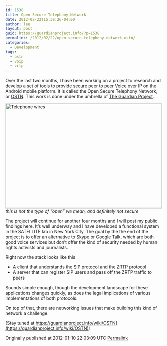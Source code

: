 ```yaml
---
id: 1538
title: Open Secure Telephony Network
date: 2012-02-22T15:39:26-04:00
author: lee
layout: post
guid: https://guardianproject.info/?p=1538
permalink: /2012/02/22/open-secure-telephony-network-ostn/
categories:
  - Development
tags:
  - ostn
  - voip
  - zrtp
---
```

Over the last two months, I have been working on a project to research and develop a set of tools to provide secure peer to peer Voice over IP on the Android mobile platform. It is called the Open Secure Telephony Network, or [OSTN](https://guardianproject.info/wiki/OSTN). This work is done under the umbrella of [The Guardian Project](http://guardianproject.info/).

[<img src="http://farm6.staticflickr.com/5119/5893549665_24943d362e.jpg" alt="Telephone wires" width="500" height="333" />  
](http://www.flickr.com/photos/stuartbarr/5893549665/ "Telephone wires by Stuart Barr, on Flickr") _this is not the type of “open” we mean, and definitely not secure_

The project will continue for another four months and I will post my public findings here. It’s well underway and I have developed a functional system in the SATELLITE lab in New York City. The goal by the the end of the project is to offer an alternative to Skype or Google Talk, which are both good voice services but don’t offer the kind of security needed by human rights activists and journalists.

Right now the stack looks like this

  * A client that understands the [SIP](http://en.wikipedia.org/wiki/Session_Initiation_Protocol) protocol and the [ZRTP](http://en.wikipedia.org/wiki/ZRTP) protocol
  * A server that can register SIP users and pass off the ZRTP traffic to peers

Sounds simple enough, though the development landscape for these applications changes quickly, as does the legal implications of various implementations of both protocols.

On top of that, there are networking issues that make building this kind of network a challenge.

[Stay tuned at https://guardianproject.info/wiki/OSTN](https://guardianproject.info/wiki/OSTN)!

Originally published at 2012-01-10 22:03:09 UTC [Permalink](http://lee.rockingtiger.com/posts/76)